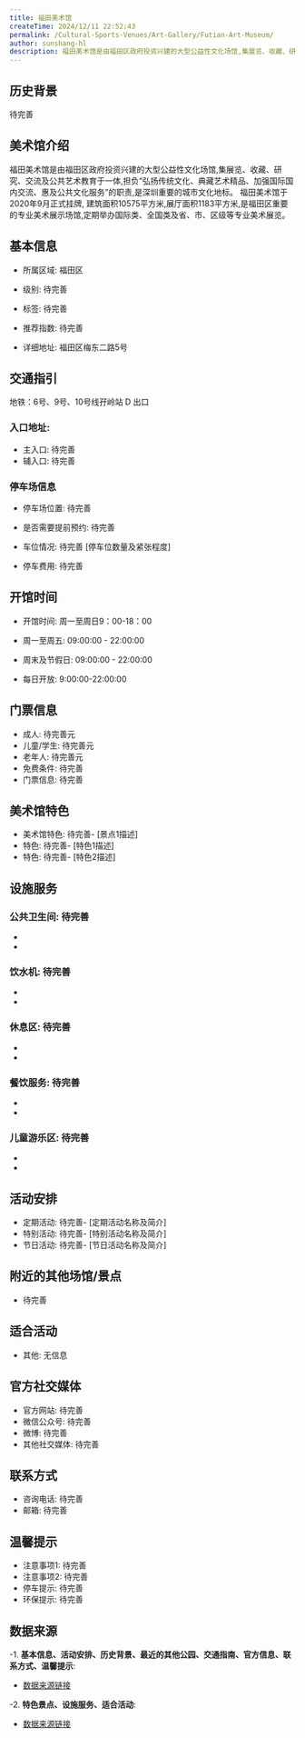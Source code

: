 ```yaml
---
title: 福田美术馆
createTime: 2024/12/11 22:52:43
permalink: /Cultural-Sports-Venues/Art-Gallery/Futian-Art-Museum/
author: sunshang-hl
description: 福田美术馆是由福田区政府投资兴建的大型公益性文化场馆,集展览、收藏、研究、交流及公共艺术教育于一体,担负“弘扬传统文化、典藏艺术精品、加强国际国内交流、惠及公共
---
```

<ImageCard
image="https://www.szartm.com/open/images/gkbg.png"
title= "福田美术馆"
description= "福田美术馆是由福田区政府投资兴建的大型公益性文化场馆,集展览、收藏、研究、交流及公共艺术教育于一体,担负“弘扬传统文化、典藏艺术精品、加强国际国内交流、惠及公共"
date="2024/12/11"
href="/"
author="sunshang-hl"
/>

## 历史背景

 待完善

## 美术馆介绍

 福田美术馆是由福田区政府投资兴建的大型公益性文化场馆,集展览、收藏、研究、交流及公共艺术教育于一体,担负“弘扬传统文化、典藏艺术精品、加强国际国内交流、惠及公共文化服务”的职责,是深圳重要的城市文化地标。
福田美术馆于2020年9月正式挂牌, 建筑面积10575平方米,展厅面积1183平方米,是福田区重要的专业美术展示场馆,定期举办国际类、全国类及省、市、区级等专业美术展览。

## 基本信息
- 所属区域: 福田区

- 级别: 待完善

- 标签: 待完善

- 推荐指数: 待完善

- 详细地址: 福田区梅东二路5号

## 交通指引

 地铁：6号、9号、10号线孖岭站 D 出口
### 入口地址:
- 主入口: 待完善
- 辅入口: 待完善
### 停车场信息
- 停车场位置: 待完善

- 是否需要提前预约: 待完善

- 车位情况: 待完善 [停车位数量及紧张程度]

- 停车费用: 待完善

## 开馆时间
- 开馆时间: 周一至周日9：00-18：00

- 周一至周五: 09:00:00 - 22:00:00
- 周末及节假日: 09:00:00 - 22:00:00
- 每日开放: 9:00:00-22:00:00

## 门票信息
- 成人: 待完善元
- 儿童/学生: 待完善元
- 老年人: 待完善元
- 免费条件: 待完善
- 门票信息: 待完善
## 美术馆特色
- 美术馆特色: 待完善- [景点1描述]
- 特色: 待完善- [特色1描述]
- 特色: 待完善- [特色2描述]
## 设施服务
### 公共卫生间: 待完善
- 
- 
### 饮水机: 待完善
- 
- 
### 休息区: 待完善
- 
- 
### 餐饮服务: 待完善
- 
- 
### 儿童游乐区: 待完善
- 
- 
## 活动安排
- 定期活动: 待完善- [定期活动名称及简介]
- 特别活动: 待完善- [特别活动名称及简介]
- 节日活动: 待完善- [节日活动名称及简介]
## 附近的其他场馆/景点
- 待完善

## 适合活动
- 其他: 无信息

## 官方社交媒体
- 官方网站: 待完善
- 微信公众号: 待完善
- 微博: 待完善
- 其他社交媒体: 待完善

## 联系方式
- 咨询电话: 待完善
- 邮箱: 待完善

## 温馨提示
- 注意事项1: 待完善
- 注意事项2: 待完善
- 停车提示: 待完善
- 环保提示: 待完善

## 数据来源
-1. **基本信息、活动安排、历史背景、最近的其他公园、交通指南、官方信息、联系方式、温馨提示**:
- [数据来源链接](https://www.sz.gov.cn/szzt2010/szwtt/wtcg/whcg/content/post_11485504.html)

-2. **特色景点、设施服务、适合活动**:
- [数据来源链接](https://www.sz.gov.cn/szzt2010/szwtt/wtcg/whcg/content/post_11485504.html)


